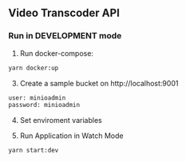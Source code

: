 ## Video Transcoder API


### Run in DEVELOPMENT mode

1) Run docker-compose:

```bash
yarn docker:up
```

3) Create a sample bucket on http://localhost:9001

```bash
user: minioadmin
password: minioadmin
```

4) Set enviroment variables

5) Run Application in Watch Mode

```bash
yarn start:dev
```

